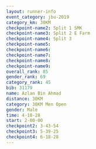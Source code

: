 ```yaml
---
layout: runner-info 
event_category: jbu-2019 
category_km: 30KM 
checkpoint-name2: Split 1 SMK 
checkpoint-name3: Split 2 E Farm 
checkpoint-name4: Split 3 
checkpoint-name5: 
checkpoint-name6: 
checkpoint-name7: 
checkpoint-name8: 
checkpoint-name9: 
overall_rank: 85
gender_rank: 69
category_rank: 45
bib: 31179
name: Azlan Bin Ahmad
distance: 30KM
category: 30KM Men Open
gender: Male
time: 4-18-28
start: 2-00-00
checkpoint2: 3-43-54
checkpoint3: 5-39-25
checkpoint4: 6-18-28
---
```

